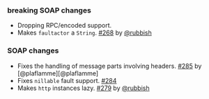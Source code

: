   [284]: https://github.com/eed3si9n/scalaxb/issues/284
  [279]: https://github.com/eed3si9n/scalaxb/pull/279
  [268]: https://github.com/eed3si9n/scalaxb/pull/268
  [285]: https://github.com/eed3si9n/scalaxb/issues/285
  [@rubbish]: https://github.com/rubbish
  [@@plaflamme]: https://github.com/plaflamme

### breaking SOAP changes

- Dropping RPC/encoded support.
- Makes `faultactor` a `String`. [#268][268] by [@rubbish][@rubbish]

### SOAP changes

- Fixes the handling of message parts involving headers. [#285][285] by [@plaflamme][@plaflamme]
- Fixes `nillable` fault support. [#284][284]
- Makes `http` instances lazy. [#279][279] by [@rubbish][@rubbish]
